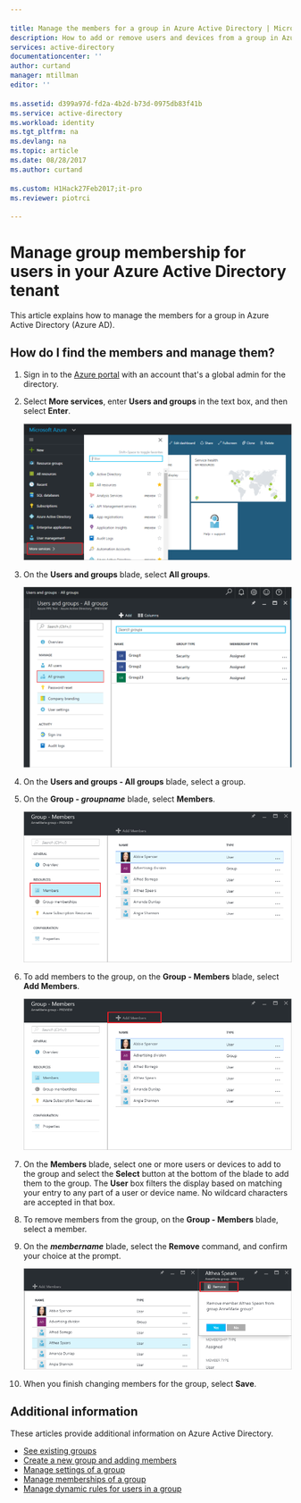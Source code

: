 ```yaml
---

title: Manage the members for a group in Azure Active Directory | Microsoft Docs
description: How to add or remove users and devices from a group in Azure Active Directory
services: active-directory
documentationcenter: ''
author: curtand
manager: mtillman
editor: ''

ms.assetid: d399a97d-fd2a-4b2d-b73d-0975db83f41b
ms.service: active-directory
ms.workload: identity
ms.tgt_pltfrm: na
ms.devlang: na
ms.topic: article
ms.date: 08/28/2017
ms.author: curtand

ms.custom: H1Hack27Feb2017;it-pro
ms.reviewer: piotrci

---
```

# Manage group membership for users in your Azure Active Directory tenant
This article explains how to manage the members for a group in Azure Active Directory (Azure AD).

## How do I find the members and manage them?
1. Sign in to the [Azure portal](https://portal.azure.com) with an account that's a global admin for the directory.
2. Select **More services**, enter **Users and groups** in the text box, and then select **Enter**.

   ![Opening user management](./media/active-directory-groups-members-azure-portal/search-user-management.png)
3. On the **Users and groups** blade, select **All groups**.

   ![Opening the groups blade](./media/active-directory-groups-members-azure-portal/view-groups-blade.png)
4. On the **Users and groups - All groups** blade, select a group.
5. On the <strong>Group - *groupname</strong>* blade, select <strong>Members</strong>.

   ![Opening the Members blade](./media/active-directory-groups-members-azure-portal/view-group-members.png)
6. To add members to the group, on the **Group - Members** blade, select **Add Members**.

   ![Add Members command](./media/active-directory-groups-members-azure-portal/add-group-members-command.png)
7. On the **Members** blade, select one or more users or devices to add to the group and select the **Select** button at the bottom of the blade to add them to the group. The **User** box filters the display based on matching your entry to any part of a user or device name. No wildcard characters are accepted in that box.
8. To remove members from the group, on the **Group - Members** blade, select a member.
9. On the ***membername*** blade, select the **Remove** command, and confirm your choice at the prompt.

   ![remove Members command](./media/active-directory-groups-members-azure-portal/remove-group-members-command.png)
10. When you finish changing members for the group, select **Save**.

## Additional information
These articles provide additional information on Azure Active Directory.

* [See existing groups](active-directory-groups-view-azure-portal.md)
* [Create a new group and adding members](active-directory-groups-create-azure-portal.md)
* [Manage settings of a group](active-directory-groups-settings-azure-portal.md)
* [Manage memberships of a group](active-directory-groups-membership-azure-portal.md)
* [Manage dynamic rules for users in a group](active-directory-groups-dynamic-membership-azure-portal.md)
